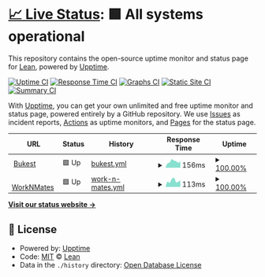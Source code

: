 # [📈 Live Status](https://LeandroGordilloAICore.github.io/upptime): <!--live status--> **🟩 All systems operational**

This repository contains the open-source uptime monitor and status page for [Lean](https://LeandroGordilloAICore.github.io/upptime), powered by [Upptime](https://github.com/upptime/upptime).

[![Uptime CI](https://github.com/LeandroGordilloAICore/upptime/workflows/Uptime%20CI/badge.svg)](https://github.com/LeandroGordilloAICore/upptime/actions?query=workflow%3A%22Uptime+CI%22)
[![Response Time CI](https://github.com/LeandroGordilloAICore/upptime/workflows/Response%20Time%20CI/badge.svg)](https://github.com/LeandroGordilloAICore/upptime/actions?query=workflow%3A%22Response+Time+CI%22)
[![Graphs CI](https://github.com/LeandroGordilloAICore/upptime/workflows/Graphs%20CI/badge.svg)](https://github.com/LeandroGordilloAICore/upptime/actions?query=workflow%3A%22Graphs+CI%22)
[![Static Site CI](https://github.com/LeandroGordilloAICore/upptime/workflows/Static%20Site%20CI/badge.svg)](https://github.com/LeandroGordilloAICore/upptime/actions?query=workflow%3A%22Static+Site+CI%22)
[![Summary CI](https://github.com/LeandroGordilloAICore/upptime/workflows/Summary%20CI/badge.svg)](https://github.com/LeandroGordilloAICore/upptime/actions?query=workflow%3A%22Summary+CI%22)

With [Upptime](https://upptime.js.org), you can get your own unlimited and free uptime monitor and status page, powered entirely by a GitHub repository. We use [Issues](https://github.com/LeandroGordilloAICore/upptime/issues) as incident reports, [Actions](https://github.com/LeandroGordilloAICore/upptime/actions) as uptime monitors, and [Pages](https://LeandroGordilloAICore.github.io/upptime) for the status page.

<!--start: status pages-->
<!-- This summary is generated by Upptime (https://github.com/upptime/upptime) -->
<!-- Do not edit this manually, your changes will be overwritten -->
<!-- prettier-ignore -->
| URL | Status | History | Response Time | Uptime |
| --- | ------ | ------- | ------------- | ------ |
| <img alt="" src="https://favicons.githubusercontent.com/www.bukest.com" height="13"> [Bukest](https://www.bukest.com/) | 🟩 Up | [bukest.yml](https://github.com/LeandroGordilloAICore/upptime/commits/HEAD/history/bukest.yml) | <details><summary><img alt="Response time graph" src="./graphs/bukest/response-time-week.png" height="20"> 156ms</summary><br><a href="https://LeandroGordilloAICore.github.io/upptime/history/bukest"><img alt="Response time 158" src="https://img.shields.io/endpoint?url=https%3A%2F%2Fraw.githubusercontent.com%2FLeandroGordilloAICore%2Fupptime%2FHEAD%2Fapi%2Fbukest%2Fresponse-time.json"></a><br><a href="https://LeandroGordilloAICore.github.io/upptime/history/bukest"><img alt="24-hour response time 128" src="https://img.shields.io/endpoint?url=https%3A%2F%2Fraw.githubusercontent.com%2FLeandroGordilloAICore%2Fupptime%2FHEAD%2Fapi%2Fbukest%2Fresponse-time-day.json"></a><br><a href="https://LeandroGordilloAICore.github.io/upptime/history/bukest"><img alt="7-day response time 156" src="https://img.shields.io/endpoint?url=https%3A%2F%2Fraw.githubusercontent.com%2FLeandroGordilloAICore%2Fupptime%2FHEAD%2Fapi%2Fbukest%2Fresponse-time-week.json"></a><br><a href="https://LeandroGordilloAICore.github.io/upptime/history/bukest"><img alt="30-day response time 156" src="https://img.shields.io/endpoint?url=https%3A%2F%2Fraw.githubusercontent.com%2FLeandroGordilloAICore%2Fupptime%2FHEAD%2Fapi%2Fbukest%2Fresponse-time-month.json"></a><br><a href="https://LeandroGordilloAICore.github.io/upptime/history/bukest"><img alt="1-year response time 158" src="https://img.shields.io/endpoint?url=https%3A%2F%2Fraw.githubusercontent.com%2FLeandroGordilloAICore%2Fupptime%2FHEAD%2Fapi%2Fbukest%2Fresponse-time-year.json"></a></details> | <details><summary><a href="https://LeandroGordilloAICore.github.io/upptime/history/bukest">100.00%</a></summary><a href="https://LeandroGordilloAICore.github.io/upptime/history/bukest"><img alt="All-time uptime 100.00%" src="https://img.shields.io/endpoint?url=https%3A%2F%2Fraw.githubusercontent.com%2FLeandroGordilloAICore%2Fupptime%2FHEAD%2Fapi%2Fbukest%2Fuptime.json"></a><br><a href="https://LeandroGordilloAICore.github.io/upptime/history/bukest"><img alt="24-hour uptime 100.00%" src="https://img.shields.io/endpoint?url=https%3A%2F%2Fraw.githubusercontent.com%2FLeandroGordilloAICore%2Fupptime%2FHEAD%2Fapi%2Fbukest%2Fuptime-day.json"></a><br><a href="https://LeandroGordilloAICore.github.io/upptime/history/bukest"><img alt="7-day uptime 100.00%" src="https://img.shields.io/endpoint?url=https%3A%2F%2Fraw.githubusercontent.com%2FLeandroGordilloAICore%2Fupptime%2FHEAD%2Fapi%2Fbukest%2Fuptime-week.json"></a><br><a href="https://LeandroGordilloAICore.github.io/upptime/history/bukest"><img alt="30-day uptime 100.00%" src="https://img.shields.io/endpoint?url=https%3A%2F%2Fraw.githubusercontent.com%2FLeandroGordilloAICore%2Fupptime%2FHEAD%2Fapi%2Fbukest%2Fuptime-month.json"></a><br><a href="https://LeandroGordilloAICore.github.io/upptime/history/bukest"><img alt="1-year uptime 100.00%" src="https://img.shields.io/endpoint?url=https%3A%2F%2Fraw.githubusercontent.com%2FLeandroGordilloAICore%2Fupptime%2FHEAD%2Fapi%2Fbukest%2Fuptime-year.json"></a></details>
| <img alt="" src="https://favicons.githubusercontent.com/worknmates.com" height="13"> [WorkNMates](https://worknmates.com/) | 🟩 Up | [work-n-mates.yml](https://github.com/LeandroGordilloAICore/upptime/commits/HEAD/history/work-n-mates.yml) | <details><summary><img alt="Response time graph" src="./graphs/work-n-mates/response-time-week.png" height="20"> 113ms</summary><br><a href="https://LeandroGordilloAICore.github.io/upptime/history/work-n-mates"><img alt="Response time 145" src="https://img.shields.io/endpoint?url=https%3A%2F%2Fraw.githubusercontent.com%2FLeandroGordilloAICore%2Fupptime%2FHEAD%2Fapi%2Fwork-n-mates%2Fresponse-time.json"></a><br><a href="https://LeandroGordilloAICore.github.io/upptime/history/work-n-mates"><img alt="24-hour response time 121" src="https://img.shields.io/endpoint?url=https%3A%2F%2Fraw.githubusercontent.com%2FLeandroGordilloAICore%2Fupptime%2FHEAD%2Fapi%2Fwork-n-mates%2Fresponse-time-day.json"></a><br><a href="https://LeandroGordilloAICore.github.io/upptime/history/work-n-mates"><img alt="7-day response time 113" src="https://img.shields.io/endpoint?url=https%3A%2F%2Fraw.githubusercontent.com%2FLeandroGordilloAICore%2Fupptime%2FHEAD%2Fapi%2Fwork-n-mates%2Fresponse-time-week.json"></a><br><a href="https://LeandroGordilloAICore.github.io/upptime/history/work-n-mates"><img alt="30-day response time 123" src="https://img.shields.io/endpoint?url=https%3A%2F%2Fraw.githubusercontent.com%2FLeandroGordilloAICore%2Fupptime%2FHEAD%2Fapi%2Fwork-n-mates%2Fresponse-time-month.json"></a><br><a href="https://LeandroGordilloAICore.github.io/upptime/history/work-n-mates"><img alt="1-year response time 145" src="https://img.shields.io/endpoint?url=https%3A%2F%2Fraw.githubusercontent.com%2FLeandroGordilloAICore%2Fupptime%2FHEAD%2Fapi%2Fwork-n-mates%2Fresponse-time-year.json"></a></details> | <details><summary><a href="https://LeandroGordilloAICore.github.io/upptime/history/work-n-mates">100.00%</a></summary><a href="https://LeandroGordilloAICore.github.io/upptime/history/work-n-mates"><img alt="All-time uptime 100.00%" src="https://img.shields.io/endpoint?url=https%3A%2F%2Fraw.githubusercontent.com%2FLeandroGordilloAICore%2Fupptime%2FHEAD%2Fapi%2Fwork-n-mates%2Fuptime.json"></a><br><a href="https://LeandroGordilloAICore.github.io/upptime/history/work-n-mates"><img alt="24-hour uptime 100.00%" src="https://img.shields.io/endpoint?url=https%3A%2F%2Fraw.githubusercontent.com%2FLeandroGordilloAICore%2Fupptime%2FHEAD%2Fapi%2Fwork-n-mates%2Fuptime-day.json"></a><br><a href="https://LeandroGordilloAICore.github.io/upptime/history/work-n-mates"><img alt="7-day uptime 100.00%" src="https://img.shields.io/endpoint?url=https%3A%2F%2Fraw.githubusercontent.com%2FLeandroGordilloAICore%2Fupptime%2FHEAD%2Fapi%2Fwork-n-mates%2Fuptime-week.json"></a><br><a href="https://LeandroGordilloAICore.github.io/upptime/history/work-n-mates"><img alt="30-day uptime 100.00%" src="https://img.shields.io/endpoint?url=https%3A%2F%2Fraw.githubusercontent.com%2FLeandroGordilloAICore%2Fupptime%2FHEAD%2Fapi%2Fwork-n-mates%2Fuptime-month.json"></a><br><a href="https://LeandroGordilloAICore.github.io/upptime/history/work-n-mates"><img alt="1-year uptime 100.00%" src="https://img.shields.io/endpoint?url=https%3A%2F%2Fraw.githubusercontent.com%2FLeandroGordilloAICore%2Fupptime%2FHEAD%2Fapi%2Fwork-n-mates%2Fuptime-year.json"></a></details>

<!--end: status pages-->

[**Visit our status website →**](https://LeandroGordilloAICore.github.io/upptime)

## 📄 License

- Powered by: [Upptime](https://github.com/upptime/upptime)
- Code: [MIT](./LICENSE) © [Lean](https://LeandroGordilloAICore.github.io/upptime)
- Data in the `./history` directory: [Open Database License](https://opendatacommons.org/licenses/odbl/1-0/)
